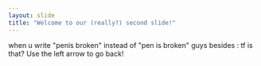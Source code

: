 ```yaml
---
layout: slide
title: "Welcome to our (really?) second slide!"
---
```

when u write "penis broken" instead of "pen is broken"
guys besides : tf is that?
Use the left arrow to go back!
